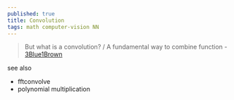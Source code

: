```yaml
---
published: true
title: Convolution
tags: math computer-vision NN
---
```

> But what is a convolution? / A fundamental way to combine function - [3Blue1Brown](https://www.youtube.com/watch?v=KuXjwB4LzSA)

see also
- fftconvolve
- polynomial multiplication